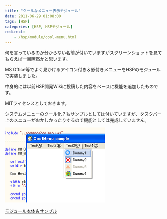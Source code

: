 ```yaml
---
title: "クールなメニュー表示モジュール"
date: 2011-06-29 01:08:00
tags: [HSP]
categories: [HSP, HSPモジュール]
redirect:
    - /hsp/module/cool-menu.html
---
```


何を言っているのか分からない名前が付いていますがスクリーンショットを見てもらえば一目瞭然かと思います。

MS Office等でよく見かけるアイコン付き＆影付きメニューをHSPのモジュールで実装しました。

中身的には以前HSP開発Wikiに投稿した内容をベースに機能を追加したものです。

MITライセンスとしておきます。

システムメニューのクール化？もサンプルとしては付いていますが、タスクバー上のメニューがおかしかったりするので機能としては完成していません。

![クールなメニュー表示モジュールSS][1]

 [1]: /images/2011_0629_coolmenu.png

[モジュール本体＆サンプル][2]

 [2]: /files/20110530_0034_coolmenu.zip
